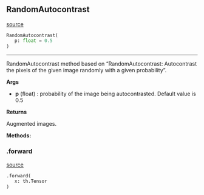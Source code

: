 #


## RandomAutocontrast
[source](https://github.com/RLE-Foundation/Hsuanwu\blob\main\hsuanwu/xplore/augmentation/random_autocontrast.py\#L7)
```python 
RandomAutocontrast(
   p: float = 0.5
)
```


---
RandomAutocontrast method based on “RandomAutocontrast:
Autocontrast the pixels of the given image randomly with a given probability”.

**Args**

* **p** (float) : probability of the image being autocontrasted. Default value is 0.5


**Returns**

Augmented images.


**Methods:**


### .forward
[source](https://github.com/RLE-Foundation/Hsuanwu\blob\main\hsuanwu/xplore/augmentation/random_autocontrast.py\#L25)
```python
.forward(
   x: th.Tensor
)
```

